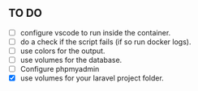 ## TO DO
- [ ] configure vscode to run inside the container.
- [ ] do a check if the script fails (if so run docker logs).
- [ ] use colors for the output.
- [ ] use volumes for the database.
- [ ] Configure phpmyadmin
- [x] use volumes for your laravel project folder.

